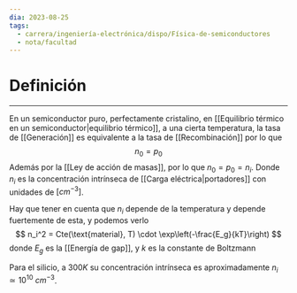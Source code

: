 ```yaml
---
dia: 2023-08-25
tags:
  - carrera/ingeniería-electrónica/dispo/Física-de-semiconductores
  - nota/facultad
---
```

# Definición
---
En un semiconductor puro, perfectamente cristalino, en [[Equilibrio térmico en un semiconductor|equilibrio térmico]], a una cierta temperatura, la tasa de [[Generación]] es equivalente a la tasa de [[Recombinación]] por lo que $$ n_0 = p_0 $$
Además por la [[Ley de acción de masas]], por lo que $n_0 = p_0 = n_i$. Donde $n_i$ es la concentración intrínseca de [[Carga eléctrica|portadores]] con unidades de $[cm^{-3}]$. 

Hay que tener en cuenta que $n_i$ depende de la temperatura y depende fuertemente de esta, y podemos verlo $$ n_i^2 = Cte(\text{material}, T) \cdot \exp\left(-\frac{E_g}{kT}\right) $$ donde $E_g$ es la [[Energía de gap]], y $k$ es la constante de Boltzmann

Para el silicio, a $300K$ su concentración intrínseca es aproximadamente $n_i \simeq 10^{10} ~ cm^{-3}$.